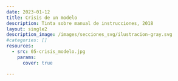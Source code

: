 ```yaml
---
date: 2023-01-12
title: Crisis de un modelo
description: Tinta sobre manual de instrucciones, 2018
layout: single2
description_image: /images/secciones_svg/ilustracion-gray.svg
#categories: []
resources:
  - src: 05-crisis_modelo.jpg
    params:
      cover: true

---
```


